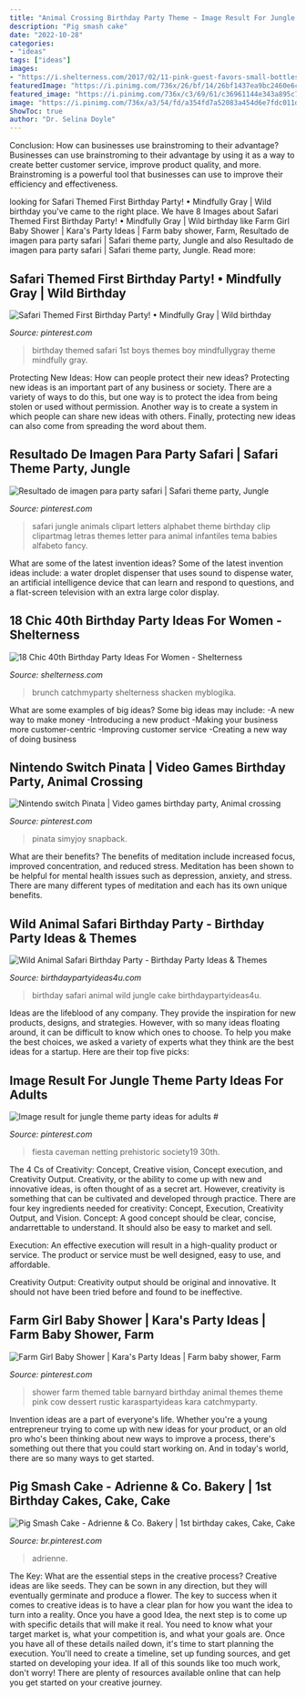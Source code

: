 ```yaml
---
title: "Animal Crossing Birthday Party Theme ~ Image Result For Jungle Theme Party Ideas For Adults #"
description: "Pig smash cake"
date: "2022-10-28"
categories:
- "ideas"
tags: ["ideas"]
images:
- "https://i.shelterness.com/2017/02/11-pink-guest-favors-small-bottles-of-alcohol.jpg"
featuredImage: "https://i.pinimg.com/736x/26/bf/14/26bf1437ea9bc2460e6c43251553ea03.jpg"
featured_image: "https://i.pinimg.com/736x/c3/69/61/c36961144e343a895c7b95e41242b08d.jpg"
image: "https://i.pinimg.com/736x/a3/54/fd/a354fd7a52083a454d6e7fdc011d1228.jpg"
ShowToc: true
author: "Dr. Selina Doyle"
---
```



Conclusion: How can businesses use brainstroming to their advantage?
Businesses can use brainstroming to their advantage by using it as a way to create better customer service, improve product quality, and more. Brainstroming is a powerful tool that businesses can use to improve their efficiency and effectiveness.

	

		
looking for Safari Themed First Birthday Party! • Mindfully Gray | Wild birthday you've came to the right place. We have 8 Images about Safari Themed First Birthday Party! • Mindfully Gray | Wild birthday like Farm Girl Baby Shower | Kara&#039;s Party Ideas | Farm baby shower, Farm, Resultado de imagen para party safari | Safari theme party, Jungle and also Resultado de imagen para party safari | Safari theme party, Jungle. Read more:
		
    
## Safari Themed First Birthday Party! • Mindfully Gray | Wild Birthday

<img loading=lazy src="https://i.pinimg.com/736x/c3/69/61/c36961144e343a895c7b95e41242b08d.jpg" onerror="this.onerror=null;this.src='https://tse4.mm.bing.net/th?id=OIP.vhxKPO3ANr7winSaPrDxRAHaLH&amp;pid=15.1';" alt="Safari Themed First Birthday Party! • Mindfully Gray | Wild birthday">

_Source: pinterest.com_

>birthday themed safari 1st boys themes boy mindfullygray theme mindfully gray. 

	

Protecting New Ideas: How can people protect their new ideas?
Protecting new ideas is an important part of any business or society. There are a variety of ways to do this, but one way is to protect the idea from being stolen or used without permission. Another way is to create a system in which people can share new ideas with others. Finally, protecting new ideas can also come from spreading the word about them.

    
## Resultado De Imagen Para Party Safari | Safari Theme Party, Jungle

<img loading=lazy src="https://i.pinimg.com/736x/0e/85/ac/0e85ace96f0f20ca997e2d6b6f2158b7.jpg" onerror="this.onerror=null;this.src='https://tse2.mm.bing.net/th?id=OIP.I5rS3WRhhBq_D9C4o9Ak4AAAAA&amp;pid=15.1';" alt="Resultado de imagen para party safari | Safari theme party, Jungle">

_Source: pinterest.com_

>safari jungle animals clipart letters alphabet theme birthday clip clipartmag letras themes letter para animal infantiles tema babies alfabeto fancy. 

	

What are some of the latest invention ideas?
Some of the latest invention ideas include: a water droplet dispenser that uses sound to dispense water, an artificial intelligence device that can learn and respond to questions, and a flat-screen television with an extra large color display.

    
## 18 Chic 40th Birthday Party Ideas For Women - Shelterness

<img loading=lazy src="https://i.shelterness.com/2017/02/11-pink-guest-favors-small-bottles-of-alcohol.jpg" onerror="this.onerror=null;this.src='https://tse1.mm.bing.net/th?id=OIP.L-bRiBtXt9qCZ0WlbG5WxQHaE7&amp;pid=15.1';" alt="18 Chic 40th Birthday Party Ideas For Women - Shelterness">

_Source: shelterness.com_

>brunch catchmyparty shelterness shacken myblogika. 

	

What are some examples of big ideas?
Some big ideas may include: 
-A new way to make money 
-Introducing a new product 
-Making your business more customer-centric 
-Improving customer service 
-Creating a new way of doing business

    
## Nintendo Switch Pinata | Video Games Birthday Party, Animal Crossing

<img loading=lazy src="https://i.pinimg.com/736x/91/83/c8/9183c8726cb156e1b180c6910b3c1439.jpg" onerror="this.onerror=null;this.src='https://tse2.mm.bing.net/th?id=OIP.PCORxrfXkWVklvnIcUfoAwHaKM&amp;pid=15.1';" alt="Nintendo switch Pinata | Video games birthday party, Animal crossing">

_Source: pinterest.com_

>pinata simyjoy snapback. 

	

What are their benefits?
The benefits of meditation include increased focus, improved concentration, and reduced stress. Meditation has been shown to be helpful for mental health issues such as depression, anxiety, and stress. There are many different types of meditation and each has its own unique benefits.

    
## Wild Animal Safari Birthday Party - Birthday Party Ideas &amp; Themes

<img loading=lazy src="https://i0.wp.com/www.birthdaypartyideas4u.com/wp-content/uploads/2017/02/Wild-Animal-Safari-Birthday-Party-Cake-600x900.jpg?resize=570%2C855" onerror="this.onerror=null;this.src='https://tse1.mm.bing.net/th?id=OIP.RCqB3hwsXcqCDrIjswzh6AHaLH&amp;pid=15.1';" alt="Wild Animal Safari Birthday Party - Birthday Party Ideas &amp; Themes">

_Source: birthdaypartyideas4u.com_

>birthday safari animal wild jungle cake birthdaypartyideas4u. 

	

Ideas are the lifeblood of any company. They provide the inspiration for new products, designs, and strategies. However, with so many ideas floating around, it can be difficult to know which ones to choose. To help you make the best choices, we asked a variety of experts what they think are the best ideas for a startup. Here are their top five picks: 

    
## Image Result For Jungle Theme Party Ideas For Adults #

<img loading=lazy src="https://i.pinimg.com/736x/d5/72/11/d57211e62c1dc45340fd22798cf791fb.jpg" onerror="this.onerror=null;this.src='https://tse4.mm.bing.net/th?id=OIP.lUCYjGe63sFarnx6NqdqHwHaJ4&amp;pid=15.1';" alt="Image result for jungle theme party ideas for adults #">

_Source: pinterest.com_

>fiesta caveman netting prehistoric society19 30th. 

	

The 4 Cs of Creativity: Concept, Creative vision, Concept execution, and Creativity Output.
Creativity, or the ability to come up with new and innovative ideas, is often thought of as a secret art. However, creativity is something that can be cultivated and developed through practice. There are four key ingredients needed for creativity: Concept, Execution, Creativity Output, and Vision.
Concept: A good concept should be clear, concise, andarrettable to understand. It should also be easy to market and sell.

Execution: An effective execution will result in a high-quality product or service. The product or service must be well designed, easy to use, and affordable.

Creativity Output: Creativity output should be original and innovative. It should not have been tried before and found to be ineffective.

    
## Farm Girl Baby Shower | Kara&#039;s Party Ideas | Farm Baby Shower, Farm

<img loading=lazy src="https://i.pinimg.com/736x/a3/54/fd/a354fd7a52083a454d6e7fdc011d1228.jpg" onerror="this.onerror=null;this.src='https://tse4.mm.bing.net/th?id=OIP.OpkJgYR8pAd31BKUHkCv8gHaJ3&amp;pid=15.1';" alt="Farm Girl Baby Shower | Kara&#039;s Party Ideas | Farm baby shower, Farm">

_Source: pinterest.com_

>shower farm themed table barnyard birthday animal themes theme pink cow dessert rustic karaspartyideas kara catchmyparty. 

	

Invention ideas are a part of everyone's life. Whether you're a young entrepreneur trying to come up with new ideas for your product, or an old pro who's been thinking about new ways to improve a process, there's something out there that you could start working on. And in today's world, there are so many ways to get started.

    
## Pig Smash Cake - Adrienne &amp; Co. Bakery | 1st Birthday Cakes, Cake, Cake

<img loading=lazy src="https://i.pinimg.com/736x/26/bf/14/26bf1437ea9bc2460e6c43251553ea03.jpg" onerror="this.onerror=null;this.src='https://tse2.mm.bing.net/th?id=OIP.ZUXrL3UHBPeLjPdJIVYzvAHaJ3&amp;pid=15.1';" alt="Pig Smash Cake - Adrienne &amp; Co. Bakery | 1st birthday cakes, Cake, Cake">

_Source: br.pinterest.com_

>adrienne. 

	

The Key: What are the essential steps in the creative process?
Creative ideas are like seeds. They can be sown in any direction, but they will eventually germinate and produce a flower. The key to success when it comes to creative ideas is to have a clear plan for how you want the idea to turn into a reality. Once you have a good Idea, the next step is to come up with specific details that will make it real. You need to know what your target market is, what your competition is, and what your goals are. Once you have all of these details nailed down, it's time to start planning the execution. You'll need to create a timeline, set up funding sources, and get started on developing your idea. If all of this sounds like too much work, don't worry! There are plenty of resources available online that can help you get started on your creative journey.

